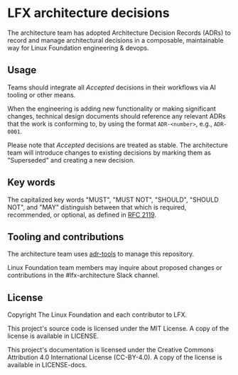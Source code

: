 # LFX architecture decisions

The architecture team has adopted Architecture Decision Records (ADRs) to
record and manage architectural decisions in a composable, maintainable way
for Linux Foundation engineering & devops.

## Usage

Teams should integrate all _Accepted_ decisions in their workflows via AI
tooling or other means.

When the engineering is adding new functionality or making significant changes,
technical design documents should reference any relevant ADRs that the work is
conforming to, by using the format `ADR-<number>`, e.g., `ADR-0001`.

Please note that _Accepted_ decisions are treated as stable. The architecture
team will introduce changes to existing decisions by marking them as
"Superseded" and creating a new decision.

## Key words

The capitalized key words "MUST", "MUST NOT", "SHOULD", "SHOULD NOT", and "MAY"
distinguish between that which is required, recommended, or optional, as
defined in [RFC
2119](https://www.ietf.org/rfc/rfc2119.txt).

## Tooling and contributions

The architecture team uses [adr-tools](https://github.com/npryce/adr-tools) to
manage this repository.

Linux Foundation team members may inquire about proposed changes or
contributions in the #lfx-architecture Slack channel.

## License

Copyright The Linux Foundation and each contributor to LFX.

This project's source code is licensed under the MIT License. A copy of the
license is available in LICENSE.

This project's documentation is licensed under the Creative Commons Attribution
4.0 International License \(CC-BY-4.0\). A copy of the license is available in
LICENSE-docs.
